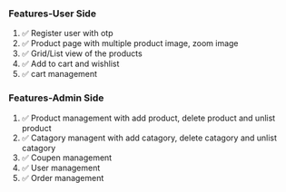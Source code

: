 ### Features-User Side

1. ✅ Register user with otp
2. ✅ Product page with multiple product image, zoom image
3. ✅ Grid/List view of the products
4. ✅ Add to cart and wishlist
5. ✅ cart management

### Features-Admin Side

1. ✅ Product management with add product, delete product and unlist product
2. ✅ Catagory managent with add catagory, delete catagory and unlist catagory
3. ✅ Coupen management
4. ✅ User management
5. ✅ Order management
